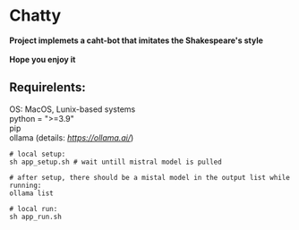 # Chatty 
**Project implemets a caht-bot that imitates the Shakespeare's style** \
\
**Hope you enjoy it**

## Requirelents:

OS: MacOS, Lunix-based systems \
python = ">=3.9" \
pip \
ollama  (details: *https://ollama.ai/*)


~~~
# local setup:
sh app_setup.sh # wait untill mistral model is pulled

# after setup, there should be a mistal model in the output list while running:
ollama list

# local run:
sh app_run.sh
~~~
